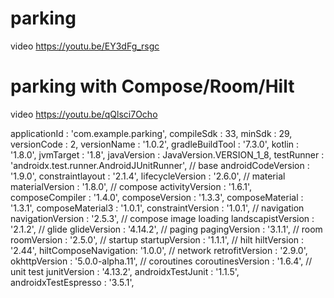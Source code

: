 # parking
video https://youtu.be/EY3dFg_rsgc
# parking with Compose/Room/Hilt
video https://youtu.be/qQlsci7Ocho

applicationId        : 'com.example.parking',
compileSdk           : 33,
minSdk               : 29,
versionCode          : 2,
versionName          : '1.0.2',
gradleBuildTool      : '7.3.0',
kotlin               : '1.8.0',
jvmTarget            : '1.8',
javaVersion          : JavaVersion.VERSION_1_8,
testRunner           : 'androidx.test.runner.AndroidJUnitRunner',
// base
androidCodeVersion   : '1.9.0',
constraintlayout     : '2.1.4',
lifecycleVersion     : '2.6.0',
// material
materialVersion      : '1.8.0',
// compose
activityVersion      : '1.6.1',
composeCompiler      : '1.4.0',
composeVersion       : '1.3.3',
composeMaterial      : '1.3.1',
composeMaterial3     : '1.0.1',
constraintVersion    : '1.0.1',
// navigation
navigationVersion    : '2.5.3',
// compose image loading
landscapistVersion   : '2.1.2',
// glide
glideVersion         : '4.14.2',
// paging
pagingVersion        : '3.1.1',
// room
roomVersion          : '2.5.0',
// startup
startupVersion       : '1.1.1',
// hilt
hiltVersion          : '2.44',
hiltComposeNavigation: '1.0.0',
// network
retrofitVersion      : '2.9.0',
okhttpVersion        : '5.0.0-alpha.11',
// coroutines
coroutinesVersion    : '1.6.4',
// unit test
junitVersion         : '4.13.2',
androidxTestJunit    : '1.1.5',
androidxTestEspresso : '3.5.1',